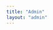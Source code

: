 ```yaml
---
title: "Admin"
layout: "admin"
---
```


<!doctype html>
<html>
<head>
    <meta charset="utf-8" />
    <meta name="viewport" content="width=device-width, initial-scale=1.0" />
    <meta name="robots" content="noindex" />
    <title>Content Manager</title>
    <!-- Include the Netlify Identity Widget -->
    <script src="https://identity.netlify.com/v1/netlify-identity-widget.js"></script>
</head>
<body>
    <!-- Include the script that builds the page and powers Decap CMS -->
    <script src="https://unpkg.com/decap-cms@^3.0.0/dist/decap-cms.js"></script>
    <script>
        if (window.netlifyIdentity) {
            window.netlifyIdentity.on("init", user => {
                if (!user) {
                    window.netlifyIdentity.on("login", () => {
                        document.location.href = "/admin/";
                    });
                }
            });
        }
    </script>
</body>
</html> 
